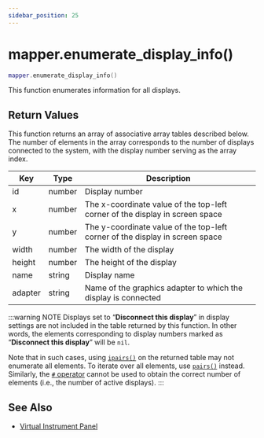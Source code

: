 ```yaml
---
sidebar_position: 25
---
```


# mapper.enumerate_display_info()
```lua
mapper.enumerate_display_info()
```
This function enumerates information for all displays.

## Return Values

This function returns an array of associative array tables described below. 
The number of elements in the array corresponds to the number of displays connected to the system, with the display number serving as the array index.

|Key|Type|Description|
|---|----|-----------|
|id|number|Display number
|x|number|The x-coordinate value of the top-left corner of the display in screen space
|y|number|The y-coordinate value of the top-left corner of the display in screen space
|width|number|The width of the display
|height|number|The height of the display
|name|string|Display name
|adapter|string|Name of the graphics adapter to which the display is connected

:::warning NOTE
Displays set to “**Disconnect this display**” in display settings are not included in the table returned by this function.
In other words, the elements corresponding to display numbers marked as “**Disconnect this display**” will be `nil`.

Note that in such cases, using [`ipairs()`](https://www.lua.org/manual/5.4/manual.html#pdf-ipairs) on the returned table may not enumerate all elements.
To iterate over all elements, use [`pairs()`](https://www.lua.org/manual/5.4/manual.html#pdf-pairs) instead.
Similarly, the [`#` operator](https://www.lua.org/manual/5.4/manual.html#3.4.7) cannot be used to obtain the correct number of elements (i.e., the number of active displays).
:::

## See Also
- [Virtual Instrument Panel](/guide/virtual_instrument_panel)
